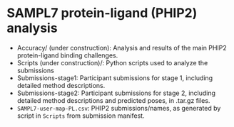 # SAMPL7 protein-ligand (PHIP2) analysis

- Accuracy/ (under construction): Analysis and results of the main PHIP2 protein-ligand binding challenges.
- Scripts (under construction)/: Python scripts used to analyze the submissions
- Submissions-stage1: Participant submissions for stage 1, including detailed method descriptions.
- Submissions-stage2: Participant submissions for stage 2, including detailed method descriptions and predicted poses, in .tar.gz files.
- `SAMPL7-user-map-PL.csv`: PHIP2 submissions/names, as generated by script in `Scripts` from submission manifest.
